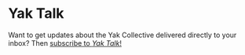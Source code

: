 ---
---
# Yak Talk

Want to get updates about the Yak Collective delivered directly to your inbox? Then [subscribe to *Yak Talk*!](https://yakcollective.substack.com/)

<!-- DO NOT REMOVE THIS LINE! DO NOT EDIT BELOW THIS LINE! -->
